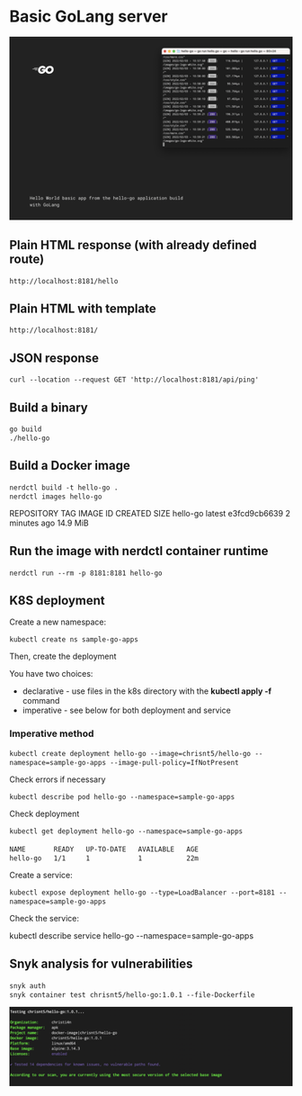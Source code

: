 # Basic GoLang server

![Frontend](https://raw.githubusercontent.com/christi4n/hello-go/master/assets/golang-app-hello-go.png)

## Plain HTML response (with already defined route)

    http://localhost:8181/hello

## Plain HTML with template

    http://localhost:8181/

## JSON response

    curl --location --request GET 'http://localhost:8181/api/ping'

## Build a binary

    go build
    ./hello-go

## Build a Docker image

    nerdctl build -t hello-go .
    nerdctl images hello-go

REPOSITORY    TAG       IMAGE ID        CREATED          SIZE
hello-go      latest    e3fcd9cb6639    2 minutes ago    14.9 MiB

## Run the image with nerdctl container runtime

    nerdctl run --rm -p 8181:8181 hello-go

## K8S deployment

Create a new namespace:

    kubectl create ns sample-go-apps

Then, create the deployment

You have two choices:

- declarative - use files in the k8s directory with the **kubectl apply -f** command
- imperative - see below for both deployment and service

### Imperative method

    kubectl create deployment hello-go --image=chrisnt5/hello-go --namespace=sample-go-apps --image-pull-policy=IfNotPresent

Check errors if necessary

    kubectl describe pod hello-go --namespace=sample-go-apps

Check deployment

    kubectl get deployment hello-go --namespace=sample-go-apps

    NAME       READY   UP-TO-DATE   AVAILABLE   AGE
    hello-go   1/1     1            1           22m

Create a service:

    kubectl expose deployment hello-go --type=LoadBalancer --port=8181 --namespace=sample-go-apps

Check the service:

kubectl describe service hello-go --namespace=sample-go-apps

## Snyk analysis for vulnerabilities

    snyk auth
    snyk container test chrisnt5/hello-go:1.0.1 --file-Dockerfile

![Snyk analysis](https://raw.githubusercontent.com/christi4n/hello-go/master/assets/snyk-analysis.png)